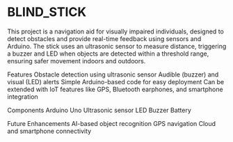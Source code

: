 # BLIND_STICK

This project is a navigation aid for visually impaired individuals, designed to detect obstacles and provide real-time feedback using sensors and Arduino. The stick uses an ultrasonic sensor to measure distance, triggering a buzzer and LED when objects are detected within a threshold range, ensuring safer movement indoors and outdoors.

Features
Obstacle detection using ultrasonic sensor
Audible (buzzer) and visual (LED) alerts
Simple Arduino-based code for easy deployment
Can be extended with IoT features like GPS, Bluetooth earphones, and smartphone integration

Components
Arduino Uno
Ultrasonic sensor
LED
Buzzer
Battery

Future Enhancements
AI-based object recognition
GPS navigation
Cloud and smartphone connectivity

